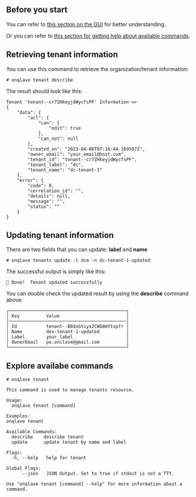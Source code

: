 
## **Before you start**

You can refer to [this section on the GUI](../../../web-app-guide/platform/account) for better understanding.

Or you can refer to [this section for getting help about available commands](../../overview-cli/#looking-for-another-way-of-interaction).

## **Retrieving tenant information**

You can use this command to retrieve the organization/tenant information:

```
# onqlave tenant describe
```

The result should look like this:

```
Tenant 'tenant--cr7ZHkeyjdWycfsPF' Information =>
{
    "data": {
        "acl": {
            "can": {
                "edit": true
            },
            "can_not": null
        },
        "created_on": "2023-04-06T07:16:44.169507Z",
        "owner_email": "your_email@host.com",
        "tenant_id": "tenant--cr7ZHkeyjdWycfsPF",
        "tenant_label": "dc",
        "tenant_name": "dc-tenant-1"
    },
    "error": {
        "code": 0,
        "correlation_id": "",
        "details": null,
        "message": "",
        "status": ""
    }
}
```

## **Updating tenant information**
There are two fields that you can update: **label** and **name**

```
# onqlave tenants update -l dcm -n dc-tenant-1-updated
```

The successful output is simply like this:

```
🎉 Done!  Tenant updated successfully
```

You can double check the updated result by using the **describe** command above:

```
┌────────────────────────────────────────────┐
│ Key          Value                         │
│────────────────────────────────────────────│
│ Id           tenant--B8dxGtiyx2CWG8mYtvpfr │
│ Name         dev-tenant-1-updated          │
│ Label        your_label                    │
│ OwnerEmail   po.onclave@gmail.com          │
└────────────────────────────────────────────┘
```

## **Explore availabe commands**

```
# onqlave tenant 
```

```
This command is used to manage tenants resource.

Usage:
  onqlave tenant [command]

Examples:
onqlave tenant

Available Commands:
  describe    describe tenant
  update      update tenant by name and label

Flags:
  -h, --help   help for tenant

Global Flags:
      --json   JSON Output. Set to true if stdout is not a TTY.

Use "onqlave tenant [command] --help" for more information about a command.
```